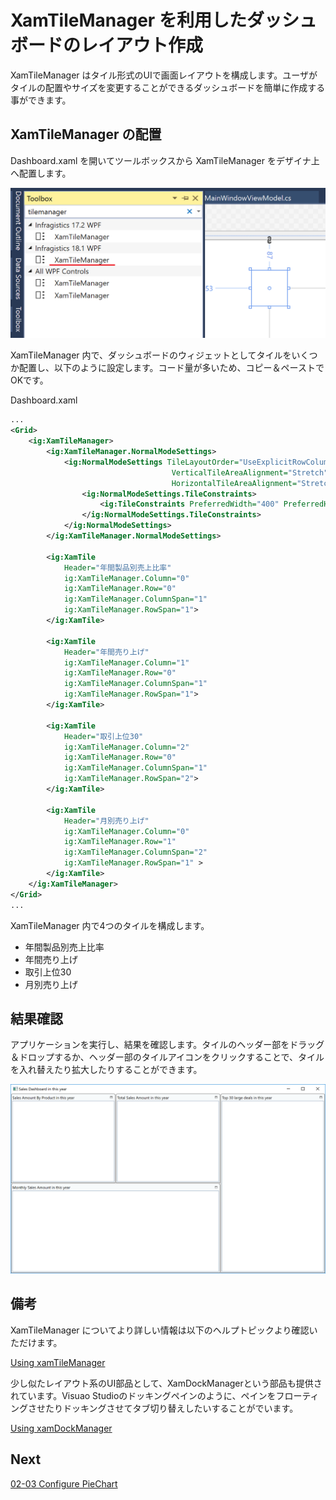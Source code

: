 # XamTileManager を利用したダッシュボードのレイアウト作成

XamTileManager はタイル形式のUIで画面レイアウトを構成します。ユーザがタイルの配置やサイズを変更することができるダッシュボードを簡単に作成する事ができます。

## XamTileManager の配置

Dashboard.xaml を開いてツールボックスから XamTileManager をデザイナ上へ配置します。

![](../assets/02-02-01.png)

XamTileManager 内で、ダッシュボードのウィジェットとしてタイルをいくつか配置し、以下のように設定します。コード量が多いため、コピー＆ペーストでOKです。

Dashboard.xaml

```xml
...
<Grid>
    <ig:XamTileManager>
        <ig:XamTileManager.NormalModeSettings>
            <ig:NormalModeSettings TileLayoutOrder="UseExplicitRowColumnOnTile"
                                    VerticalTileAreaAlignment="Stretch"
                                    HorizontalTileAreaAlignment="Stretch">
                <ig:NormalModeSettings.TileConstraints>
                    <ig:TileConstraints PreferredWidth="400" PreferredHeight="300"/>
                </ig:NormalModeSettings.TileConstraints>
            </ig:NormalModeSettings>
        </ig:XamTileManager.NormalModeSettings>

        <ig:XamTile
            Header="年間製品別売上比率"
            ig:XamTileManager.Column="0"
            ig:XamTileManager.Row="0" 
            ig:XamTileManager.ColumnSpan="1"
            ig:XamTileManager.RowSpan="1">
        </ig:XamTile>

        <ig:XamTile
            Header="年間売り上げ"
            ig:XamTileManager.Column="1"
            ig:XamTileManager.Row="0" 
            ig:XamTileManager.ColumnSpan="1"
            ig:XamTileManager.RowSpan="1">
        </ig:XamTile>

        <ig:XamTile
            Header="取引上位30"
            ig:XamTileManager.Column="2"
            ig:XamTileManager.Row="0" 
            ig:XamTileManager.ColumnSpan="1"
            ig:XamTileManager.RowSpan="2">
        </ig:XamTile>

        <ig:XamTile
            Header="月別売り上げ"
            ig:XamTileManager.Column="0"
            ig:XamTileManager.Row="1" 
            ig:XamTileManager.ColumnSpan="2"
            ig:XamTileManager.RowSpan="1" >
        </ig:XamTile>
    </ig:XamTileManager>
</Grid>
...
```

XamTileManager 内で4つのタイルを構成します。
 - 年間製品別売上比率
 - 年間売り上げ
 - 取引上位30
 - 月別売り上げ

## 結果確認

アプリケーションを実行し、結果を確認します。タイルのヘッダー部をドラッグ＆ドロップするか、ヘッダー部のタイルアイコンをクリックすることで、タイルを入れ替えたり拡大したりすることができます。

![](../assets/02-02-02.png)

## 備考
XamTileManager についてより詳しい情報は以下のヘルプトピックより確認いただけます。

[Using xamTileManager](https://www.infragistics.com/help/wpf/xamtilemanager-using-xamtilemanager)

少し似たレイアウト系のUI部品として、XamDockManagerという部品も提供されています。Visuao Studioのドッキングペインのように、ペインをフローティングさせたりドッキングさせてタブ切り替えしたいすることがでいます。

[Using xamDockManager](https://www.infragistics.com/help/wpf/xamdockmanager-using-xamdockmanager)



## Next
[02-03 Configure PieChart](02-03-Configure-PieChart.md)
